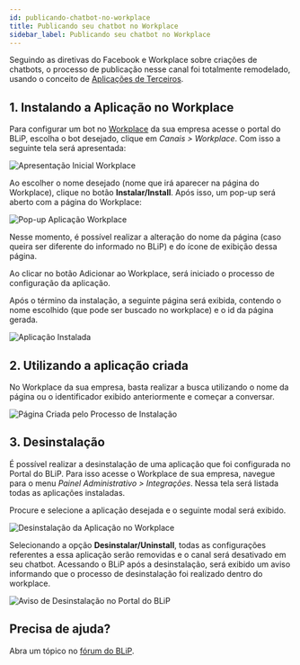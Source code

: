 ```yaml
---
id: publicando-chatbot-no-workplace
title: Publicando seu chatbot no Workplace
sidebar_label: Publicando seu chatbot no Workplace
---
```


Seguindo as diretivas do Facebook e Workplace sobre criações de chatbots, o processo de publicação nesse canal foi totalmente remodelado, usando o conceito de [Aplicações de Terceiros](https://developers.facebook.com/docs/workplace/third-party-apps/introduction).

## 1. Instalando a Aplicação no Workplace

Para configurar um bot no [Workplace](/docs/channels/workplace/o-que-e-workplace) da sua empresa acesse o portal do BLiP, escolha o bot desejado, clique em *Canais > Workplace*. Com isso a seguinte tela será apresentada:

![Apresentação Inicial Workplace](/img/channels/workplace/1-Inicio-de-Instalacao-Workplace.png)

Ao escolher o nome desejado (nome que irá aparecer na página do Workplace), clique no botão **Instalar/Install**. Após isso, um pop-up será aberto com a página do Workplace:

![Pop-up Aplicação Workplace](/img/channels/workplace/2-Popup-Aplicacao-Workplace.png)

Nesse momento, é possível realizar a alteração do nome da página (caso queira ser diferente do informado no BLiP) e do ícone de exibição dessa página.

Ao clicar no botão Adicionar ao Workplace, será iniciado o processo de configuração da aplicação.

Após o término da instalação, a seguinte página será exibida, contendo o nome escolhido (que pode ser buscado no workplace) e o id da página gerada.

![Aplicação Instalada](/img/channels/workplace/3-Aplicacao-Instalada.png)

## 2. Utilizando a aplicação criada

No Workplace da sua empresa, basta realizar a busca utilizando o nome da página ou o identificador exibido anteriormente e começar a conversar.

![Página Criada pelo Processo de Instalação](/img/channels/workplace/4-Aplicacao-Funcionando.png)

## 3. Desinstalação

É possível realizar a desinstalação de uma aplicação que foi configurada no Portal do BLiP. Para isso acesse o Workplace de sua empresa, navegue para o  menu  *Painel Administrativo > Integrações*. Nessa tela será listada todas as aplicações instaladas.

Procure e selecione a aplicação desejada e o seguinte modal será exibido.

![Desinstalação da Aplicação no Workplace](/img/channels/workplace/5-Desinstalacao-de-Aplicacao.png)

Selecionando a opção **Desinstalar/Uninstall**, todas as configurações referentes a essa aplicação serão removidas e o canal será desativado em seu chatbot. Acessando o BLiP após a desinstalação, será exibido um aviso informando que o processo de desinstalação foi realizado dentro do workplace.

![Aviso de Desinstalação no Portal do BLiP](/img/channels/workplace/6-Aplicacao-Removida-pelo-Workplace.png)

## Precisa de ajuda?

Abra um tópico no [fórum do BLiP](https://forum.blip.ai).


